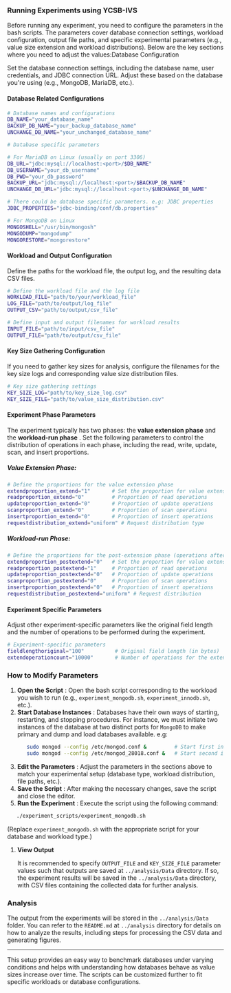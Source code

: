 ### Running Experiments using YCSB-IVS

Before running any experiment, you need to configure the parameters in the bash scripts. The parameters cover database connection settings, workload configuration, output file paths, and specific experimental parameters (e.g., value size extension and workload distributions). Below are the key sections where you need to adjust the values:Database Configuration

Set the database connection settings, including the database name, user credentials, and JDBC connection URL. Adjust these based on the database you're using (e.g., MongoDB, MariaDB, etc.).

#### Database Related Configurations

```bash
# Database names and configurations
DB_NAME="your_database_name"
BACKUP_DB_NAME="your_backup_database_name"
UNCHANGE_DB_NAME="your_unchanged_database_name"

# Database specific parameters

# For MariaDB on Linux (usually on port 3306)
DB_URL="jdbc:mysql://localhost:<port>/$DB_NAME"
DB_USERNAME="your_db_username"
DB_PWD="your_db_password"
BACKUP_URL="jdbc:mysql://localhost:<port>/$BACKUP_DB_NAME"
UNCHANGE_DB_URL="jdbc:mysql://localhost:<port>/$UNCHANGE_DB_NAME"

# There could be database specific parameters. e.g: JDBC properties
JDBC_PROPERTIES="jdbc-binding/conf/db.properties"

# For MongoDB on Linux
MONGOSHELL="/usr/bin/mongosh"
MONGODUMP="mongodump"
MONGORESTORE="mongorestore"

```

#### Workload and Output Configuration

Define the paths for the workload file, the output log, and the resulting data CSV files.

```bash
# Define the workload file and the log file
WORKLOAD_FILE="path/to/your/workload_file"
LOG_FILE="path/to/output/log_file"
OUTPUT_CSV="path/to/output/csv_file"

# Define input and output filenames for workload results
INPUT_FILE="path/to/input/csv_file"
OUTPUT_FILE="path/to/output/csv_file"
```

#### Key Size Gathering Configuration

If you need to gather key sizes for analysis, configure the filenames for the key size logs and corresponding value size distribution files.

```bash
# Key size gathering settings
KEY_SIZE_LOG="path/to/key_size_log.csv"
KEY_SIZE_FILE="path/to/value_size_distribution.csv"
```

#### Experiment Phase Parameters

The experiment typically has two phases: the **value extension phase** and the  **workload-run phase** . Set the following parameters to control the distribution of operations in each phase, including the read, write, update, scan, and insert proportions.

##### Value Extension Phase:

```bash
# Define the proportions for the value extension phase
extendproportion_extend="1"       # Set the proportion for value extension (0-1)
readproportion_extend="0"         # Proportion of read operations
updateproportion_extend="0"       # Proportion of update operations
scanproportion_extend="0"         # Proportion of scan operations
insertproportion_extend="0"       # Proportion of insert operations
requestdistribution_extend="uniform" # Request distribution type
```

##### Workload-run Phase:

```bash
# Define the proportions for the post-extension phase (operations after extension phase)
extendproportion_postextend="0"   # Set the proportion for value extension
readproportion_postextend="1"     # Proportion of read operations
updateproportion_postextend="0"   # Proportion of update operations
scanproportion_postextend="0"     # Proportion of scan operations
insertproportion_postextend="0"   # Proportion of insert operations
requestdistribution_postextend="uniform" # Request distribution
```

#### Experiment Specific Parameters

Adjust other experiment-specific parameters like the original field length and the number of operations to be performed during the experiment.

```bash
# Experiment-specific parameters
fieldlengthoriginal="100"          # Original field length (in bytes)
extendoperationcount="10000"       # Number of operations for the extension phase
```

### How to Modify Parameters

1. **Open the Script** : Open the bash script corresponding to the workload you wish to run (e.g., `experiment_mongodb.sh`, `experiment_innodb.sh`, etc.).
2. **Start Database Instances** : Databases have their own ways of starting, restarting, and stopping procedures. For instance, we must initiate two instances of the database at two distinct ports for `MongoDB` to make primary and dump and load databases available. e.g: 
      ```bash
         sudo mongod --config /etc/mongod.conf &         # Start first instance on default 27017 port
         sudo mongod --config /etc/mongod_28018.conf &   # Start second instance on 28018
      ```
3. **Edit the Parameters** : Adjust the parameters in the sections above to match your experimental setup (database type, workload distribution, file paths, etc.).
4. **Save the Script** : After making the necessary changes, save the script and close the editor.
5. **Run the Experiment** : Execute the script using the following command:

```bash
   ./experiment_scripts/experiment_mongodb.sh
```

   (Replace `experiment_mongodb.sh` with the appropriate script for your database and workload type.)

1. **View Output**

   It is recommended to specify `OUTPUT_FILE` and `KEY_SIZE_FILE` parameter values such that outputs are saved at `../analysis/Data` directory.
   If so, the experiment results will be saved in the `../analysis/Data` directory, with CSV files containing the collected data for further analysis.

### Analysis

The output from the experiments will be stored in the `../analysis/Data` folder. You can refer to the `README.md` at `../analysis` directory for details on how to analyze the results, including steps for processing the CSV data and generating figures.

---

This setup provides an easy way to benchmark databases under varying conditions and helps with understanding how databases behave as value sizes increase over time. The scripts can be customized further to fit specific workloads or database configurations.
